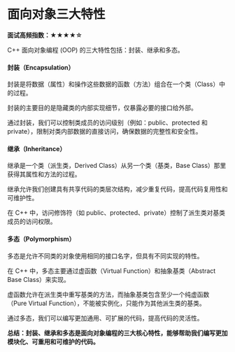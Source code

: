 # 面向对象三大特性

**面试高频指数：★★★★☆**


C++ 面向对象编程 (OOP) 的三大特性包括：封装、继承和多态。

#### 封装（Encapsulation）

封装是将数据（属性）和操作这些数据的函数（方法）组合在一个类（Class）中的过程。

封装的主要目的是隐藏类的内部实现细节，仅暴露必要的接口给外部。

通过封装，我们可以控制类成员的访问级别（例如：public、protected 和 private），限制对类内部数据的直接访问，确保数据的完整性和安全性。

#### 继承（Inheritance）

继承是一个类（派生类，Derived Class）从另一个类（基类，Base Class）那里获得其属性和方法的过程。

继承允许我们创建具有共享代码的类层次结构，减少重复代码，提高代码复用性和可维护性。

在 C++ 中，访问修饰符（如 public、protected、private）控制了派生类对基类成员的访问权限。

#### 多态（Polymorphism）

 多态是允许不同类的对象使用相同的接口名字，但具有不同实现的特性。

在 C++ 中，多态主要通过虚函数（Virtual Function）和抽象基类（Abstract Base Class）来实现。

虚函数允许在派生类中重写基类的方法，而抽象基类包含至少一个纯虚函数（Pure Virtual Function），不能被实例化，只能作为其他派生类的基类。

通过多态，我们可以编写更加通用、可扩展的代码，提高代码的灵活性。

**总结：封装、继承和多态是面向对象编程的三大核心特性，能够帮助我们编写更加模块化、可重用和可维护的代码。**




